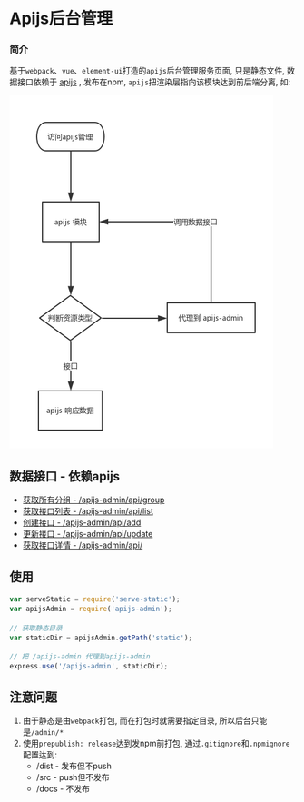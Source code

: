 # Apijs后台管理

### 简介

基于`webpack`、`vue`、`element-ui`打造的`apijs`后台管理服务页面, 只是静态文件, 数据接口依赖于 [apijs](https://github.com/apijs/apijs) , 发布在npm, `apijs`把渲染层指向该模块达到前后端分离, 如:

![apijs流程](./docs/process.png)

## 数据接口 - 依赖apijs

- [获取所有分组 - /apijs-admin/api/group](./docs/api-group.md)
- [获取接口列表 - /apijs-admin/api/list](./docs/api-list.md)
- [创建接口 - /apijs-admin/api/add](./docs/api-add.md)
- [更新接口 - /apijs-admin/api/update](./docs/api-update.md)
- [获取接口详情 - /apijs-admin/api/](./docs/api-get.md)

## 使用

```js
var serveStatic = require('serve-static');
var apijsAdmin = require('apijs-admin');

// 获取静态目录
var staticDir = apijsAdmin.getPath('static');

// 把 /apijs-admin 代理到apijs-admin
express.use('/apijs-admin', staticDir);
```

## 注意问题

1. 由于静态是由`webpack`打包, 而在打包时就需要指定目录, 所以后台只能是`/admin/*`
2. 使用`prepublish: release`达到发npm前打包, 通过`.gitignore`和`.npmignore`配置达到:
    - /dist - 发布但不push
    - /src - push但不发布
    - /docs - 不发布